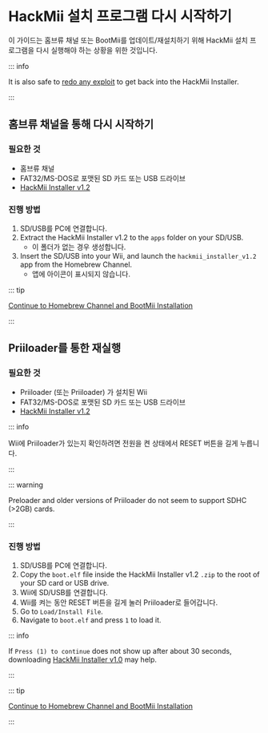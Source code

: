 # HackMii 설치 프로그램 다시 시작하기

이 가이드는 홈브류 채널 또는 BootMii를 업데이트/재설치하기 위해 HackMii 설치 프로그램을 다시 실행해야 하는 상황을 위한 것입니다.

::: info

It is also safe to [redo any exploit](get-started) to get back into the HackMii Installer.

:::

## 홈브류 채널을 통해 다시 시작하기

### 필요한 것

- 홈브류 채널
- FAT32/MS-DOS로 포맷된 SD 카드 또는 USB 드라이브
- [HackMii Installer v1.2](https://bootmii.org/download/)

### 진행 방법

1. SD/USB를 PC에 연결합니다.
2. Extract the HackMii Installer v1.2 to the `apps` folder on your SD/USB.
   - 이 폴더가 없는 경우 생성합니다.
3. Insert the SD/USB into your Wii, and launch the `hackmii_installer_v1.2` app from the Homebrew Channel.
   - 앱에 아이콘이 표시되지 않습니다.

::: tip

[Continue to Homebrew Channel and BootMii Installation](hbc)

:::

## Priiloader를 통한 재실행

### 필요한 것

- Priiloader (또는 Priiloader) 가 설치된 Wii
- FAT32/MS-DOS로 포맷된 SD 카드 또는 USB 드라이브
- [HackMii Installer v1.2](https://bootmii.org/download/)

::: info

Wii에 Priiloader가 있는지 확인하려면 전원을 켠 상태에서 RESET 버튼을 길게 누릅니다.

:::

::: warning

Preloader and older versions of Priiloader do not seem to support SDHC (>2GB) cards.

:::

### 진행 방법

1. SD/USB를 PC에 연결합니다.
2. Copy the `boot.elf` file inside the HackMii Installer v1.2 `.zip` to the root of your SD card or USB drive.
3. Wii에 SD/USB를 연결합니다.
4. Wii를 켜는 동안 RESET 버튼을 길게 눌러 Priiloader로 들어갑니다.
5. Go to `Load/Install File`.
6. Navigate to `boot.elf` and press `1` to load it.

::: info

If `Press (1) to continue` does not show up after about 30 seconds, downloading [HackMii Installer v1.0](https://bootmii.org/download/) may help.

:::

::: tip

[Continue to Homebrew Channel and BootMii Installation](hbc)

:::
